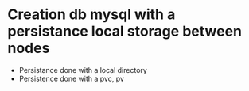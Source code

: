 # Creation db mysql with a persistance local storage between nodes 
* Persistance done with a local directory
* Persistence done with a pvc, pv